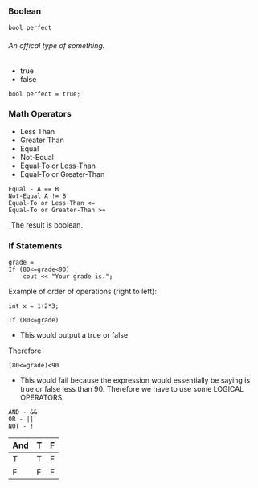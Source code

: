 ### Boolean
```
bool perfect
```
###### An offical type of something.
- true
- false
```
bool perfect = true;
```

### Math Operators
- Less Than
- Greater Than
- Equal
- Not-Equal
- Equal-To or Less-Than
- Equal-To or Greater-Than

```
Equal - A == B
Not-Equal A != B
Equal-To or Less-Than <=
Equal-To or Greater-Than >=
```

_The result is boolean.

### If Statements

```
grade = 
If (80<=grade<90)
    cout << "Your grade is.";
```

Example of order of operations (right to left):
```
int x = 1+2*3;
```

```
If (80<=grade)
```
- This would output a true or false

Therefore
```
(80<=grade)<90
```
- This would fail because the expression would essentially be saying is true or false less than 90. Therefore we have to use some LOGICAL OPERATORS:

```
AND - &&
OR - ||
NOT - !
```

|And| T | F |
|---|---|---|
| T | T | F |
| F | F | F |
